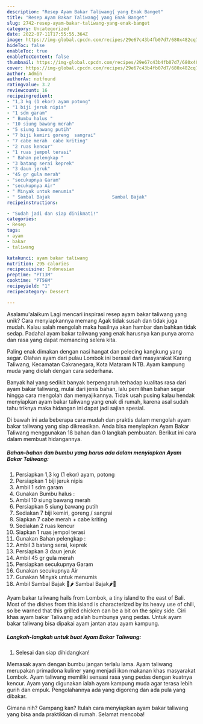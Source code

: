 ```yaml
---
description: "Resep Ayam Bakar Taliwang{ yang Enak Banget"
title: "Resep Ayam Bakar Taliwang{ yang Enak Banget"
slug: 2742-resep-ayam-bakar-taliwang-yang-enak-banget
category: Uncategorized
date: 2022-07-11T17:55:55.364Z
image: https://img-global.cpcdn.com/recipes/29e67c43b4fb07d7/680x482cq70/ayam-bakar-taliwang-foto-resep-utama.jpg
hideToc: false
enableToc: true
enableTocContent: false
thumbnail: https://img-global.cpcdn.com/recipes/29e67c43b4fb07d7/680x482cq70/ayam-bakar-taliwang-foto-resep-utama.jpg
cover: https://img-global.cpcdn.com/recipes/29e67c43b4fb07d7/680x482cq70/ayam-bakar-taliwang-foto-resep-utama.jpg
author: Admin
authorAv: notfound
ratingvalue: 3.2
reviewcount: 16
recipeingredient:
- "1,3 kg (1 ekor) ayam potong"
- "1 biji jeruk nipis"
- "1 sdm garam"
- " Bumbu halus "
- "10 siung bawang merah"
- "5 siung bawang putih"
- "7 biji kemiri goreng  sangrai"
- "7 cabe merah  cabe kriting"
- "2 ruas kencur"
- "1 ruas jempol terasi"
- " Bahan pelengkap "
- "3 batang serai keprek"
- "3 daun jeruk"
- "45 gr gula merah"
- "secukupnya Garam"
- "secukupnya Air"
- " Minyak untuk menumis"
- " Sambal Bajak                       Sambal Bajak"
recipeinstructions:

- "Sudah jadi dan siap dinikmati!"
categories:
- Resep
tags:
- ayam
- bakar
- taliwang

katakunci: ayam bakar taliwang 
nutrition: 295 calories
recipecuisine: Indonesian
preptime: "PT13M"
cooktime: "PT56M"
recipeyield: "1"
recipecategory: Dessert

---
```



Asalamu'alaikum Lagi mencari inspirasi resep ayam bakar taliwang yang unik? Cara menyiapkannya memang Agak tidak susah dan tidak juga mudah. Kalau salah mengolah maka hasilnya akan hambar dan bahkan tidak sedap. Padahal ayam bakar taliwang yang enak harusnya kan punya aroma dan rasa yang dapat memancing selera kita.


Paling enak dimakan dengan nasi hangat dan pelecing kangkung yang segar. Olahan ayam dari pulau Lombok ini berasal dari masyarakat Karang Taliwang, Kecamatan Cakranegara, Kota Mataram NTB. Ayam kampung muda yang diolah dengan cara sederhana.

Banyak hal yang sedikit banyak berpengaruh terhadap kualitas rasa dari ayam bakar taliwang, mulai dari jenis bahan, lalu pemilihan bahan segar hingga cara mengolah dan menyajikannya. Tidak usah pusing kalau hendak menyiapkan ayam bakar taliwang yang enak di rumah, karena asal sudah tahu triknya maka hidangan ini dapat jadi sajian spesial.


Di bawah ini ada beberapa cara mudah dan praktis dalam mengolah ayam bakar taliwang yang siap dikreasikan. Anda bisa menyiapkan Ayam Bakar Taliwang menggunakan 18 bahan dan 0 langkah pembuatan. Berikut ini cara dalam membuat hidangannya.

<!--inarticleads1-->

##### Bahan-bahan dan bumbu yang harus ada dalam menyiapkan Ayam Bakar Taliwang:

1. Persiapkan 1,3 kg (1 ekor) ayam, potong
1. Persiapkan 1 biji jeruk nipis
1. Ambil 1 sdm garam
1. Gunakan  Bumbu halus :
1. Ambil 10 siung bawang merah
1. Persiapkan 5 siung bawang putih
1. Sediakan 7 biji kemiri, goreng / sangrai
1. Siapkan 7 cabe merah + cabe kriting
1. Sediakan 2 ruas kencur
1. Siapkan 1 ruas jempol terasi
1. Gunakan  Bahan pelengkap :
1. Ambil 3 batang serai, keprek
1. Persiapkan 3 daun jeruk
1. Ambil 45 gr gula merah
1. Persiapkan secukupnya Garam
1. Gunakan secukupnya Air
1. Gunakan  Minyak untuk menumis
1. Ambil  Sambal Bajak                      🍅🌶️ Sambal Bajak🌶️🍅


Ayam bakar taliwang hails from Lombok, a tiny island to the east of Bali. Most of the dishes from this island is characterized by its heavy use of chili, so be warned that this grilled chicken can be a bit on the spicy side. Ciri khas ayam bakar Taliwang adalah bumbunya yang pedas. Untuk ayam bakar taliwang bisa dipakai ayam jantan atau ayam kampung. 

<!--inarticleads2-->

##### Langkah-langkah untuk buat Ayam Bakar Taliwang:


1. Selesai dan siap dihidangkan!

Memasak ayam dengan bumbu jangan terlalu lama. Ayam taliwang merupakan primadona kuliner yang menjadi ikon makanan khas masyarakat Lombok. Ayam taliwang memiliki sensasi rasa yang pedas dengan kuatnya kencur. Ayam yang digunakan ialah ayam kampung muda agar terasa lebih gurih dan empuk. Pengolahannya ada yang digoreng dan ada pula yang dibakar. 

Gimana nih? Gampang kan? Itulah cara menyiapkan ayam bakar taliwang yang bisa anda praktikkan di rumah. Selamat mencoba!
